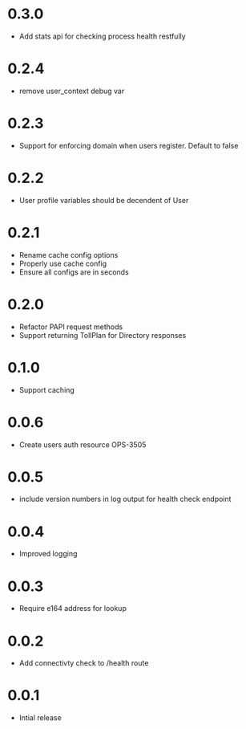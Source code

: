 # 0.3.0

* Add stats api for checking process health restfully

# 0.2.4

* remove user_context debug var

# 0.2.3

* Support for enforcing domain when users register. Default to false

# 0.2.2

* User profile variables should be decendent of User

# 0.2.1

* Rename cache config options
* Properly use cache config
* Ensure all configs are in seconds

# 0.2.0

* Refactor PAPI request methods
* Support returning TollPlan for Directory responses

# 0.1.0

* Support caching

# 0.0.6

* Create users auth resource OPS-3505

# 0.0.5

* include version numbers in log output for health check endpoint

# 0.0.4

* Improved logging

# 0.0.3

* Require e164 address for lookup

# 0.0.2

* Add connectivty check to /health route

# 0.0.1

* Intial release


